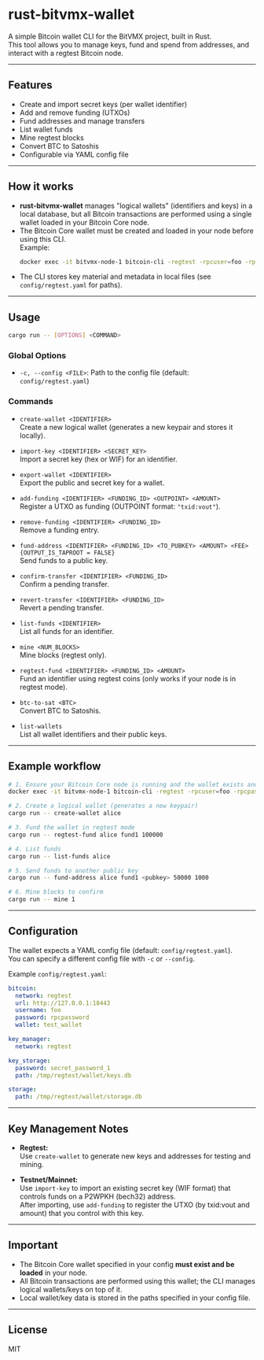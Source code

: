 # rust-bitvmx-wallet

A simple Bitcoin wallet CLI for the BitVMX project, built in Rust.  
This tool allows you to manage keys, fund and spend from addresses, and interact with a regtest Bitcoin node.

---

## Features

- Create and import secret keys (per wallet identifier)
- Add and remove funding (UTXOs)
- Fund addresses and manage transfers
- List wallet funds
- Mine regtest blocks
- Convert BTC to Satoshis
- Configurable via YAML config file

---

## How it works

- **rust-bitvmx-wallet** manages "logical wallets" (identifiers and keys) in a local database, but all Bitcoin transactions are performed using a single wallet loaded in your Bitcoin Core node.
- The Bitcoin Core wallet must be created and loaded in your node before using this CLI.  
  Example:
  ```sh
  docker exec -it bitvmx-node-1 bitcoin-cli -regtest -rpcuser=foo -rpcpassword=rpcpassword createwallet test_wallet
  ```
- The CLI stores key material and metadata in local files (see `config/regtest.yaml` for paths).

---

## Usage

```sh
cargo run -- [OPTIONS] <COMMAND>
```

### Global Options

- `-c, --config <FILE>`: Path to the config file (default: `config/regtest.yaml`)

### Commands

- `create-wallet <IDENTIFIER>`  
  Create a new logical wallet (generates a new keypair and stores it locally).

- `import-key <IDENTIFIER> <SECRET_KEY>`  
  Import a secret key (hex or WIF) for an identifier.

- `export-wallet <IDENTIFIER>`  
  Export the public and secret key for a wallet.

- `add-funding <IDENTIFIER> <FUNDING_ID> <OUTPOINT> <AMOUNT>`  
  Register a UTXO as funding (OUTPOINT format: `"txid:vout"`).

- `remove-funding <IDENTIFIER> <FUNDING_ID>`  
  Remove a funding entry.

- `fund-address <IDENTIFIER> <FUNDING_ID> <TO_PUBKEY> <AMOUNT> <FEE> {OUTPUT_IS_TAPROOT = FALSE}`  
  Send funds to a public key.

- `confirm-transfer <IDENTIFIER> <FUNDING_ID>`  
  Confirm a pending transfer.

- `revert-transfer <IDENTIFIER> <FUNDING_ID>`  
  Revert a pending transfer.

- `list-funds <IDENTIFIER>`  
  List all funds for an identifier.

- `mine <NUM_BLOCKS>`  
  Mine blocks (regtest only).

- `regtest-fund <IDENTIFIER> <FUNDING_ID> <AMOUNT>`  
  Fund an identifier using regtest coins (only works if your node is in regtest mode).

- `btc-to-sat <BTC>`  
  Convert BTC to Satoshis.

- `list-wallets`  
  List all wallet identifiers and their public keys.

---

## Example workflow

```sh
# 1. Ensure your Bitcoin Core node is running and the wallet exists and is loaded:
docker exec -it bitvmx-node-1 bitcoin-cli -regtest -rpcuser=foo -rpcpassword=rpcpassword createwallet test_wallet

# 2. Create a logical wallet (generates a new keypair)
cargo run -- create-wallet alice

# 3. Fund the wallet in regtest mode
cargo run -- regtest-fund alice fund1 100000

# 4. List funds
cargo run -- list-funds alice

# 5. Send funds to another public key
cargo run -- fund-address alice fund1 <pubkey> 50000 1000

# 6. Mine blocks to confirm
cargo run -- mine 1
```

---

## Configuration

The wallet expects a YAML config file (default: `config/regtest.yaml`).  
You can specify a different config file with `-c` or `--config`.

Example `config/regtest.yaml`:

```yaml
bitcoin:
  network: regtest
  url: http://127.0.0.1:18443
  username: foo
  password: rpcpassword
  wallet: test_wallet

key_manager:
  network: regtest

key_storage:
  password: secret_password_1
  path: /tmp/regtest/wallet/keys.db

storage:
  path: /tmp/regtest/wallet/storage.db
```

---

## Key Management Notes

- **Regtest:**  
  Use `create-wallet` to generate new keys and addresses for testing and mining.

- **Testnet/Mainnet:**  
  Use `import-key` to import an existing secret key (WIF format) that controls funds on a P2WPKH (bech32) address.  
  After importing, use `add-funding` to register the UTXO (by txid:vout and amount) that you control with this key.

---

## Important

- The Bitcoin Core wallet specified in your config **must exist and be loaded** in your node.
- All Bitcoin transactions are performed using this wallet; the CLI manages logical wallets/keys on top of it.
- Local wallet/key data is stored in the paths specified in your config file.

---

## License

MIT